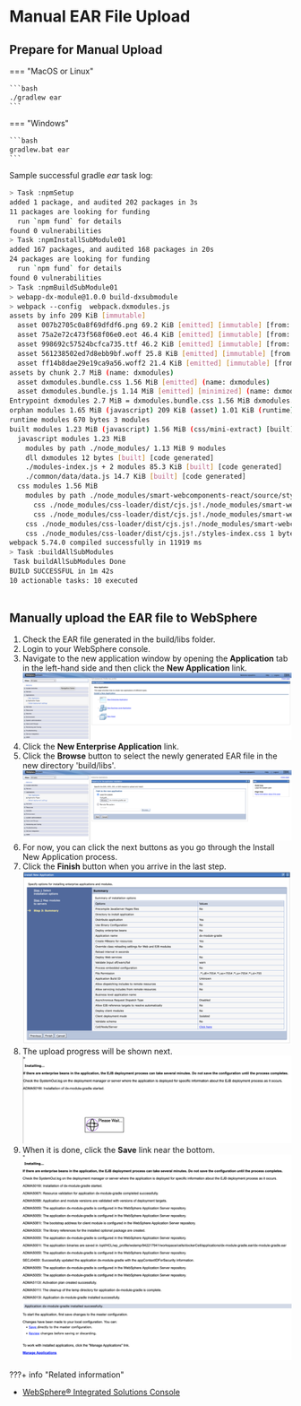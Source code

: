 # Manual EAR File Upload
## Prepare for Manual Upload

=== "MacOS or Linux"

    ```bash
    ./gradlew ear
    ```
=== "Windows"

    ```bash
    gradlew.bat ear
    ```

Sample successful gradle _ear_ task log:

   ```bash
   > Task :npmSetup
   added 1 package, and audited 202 packages in 3s
   11 packages are looking for funding
     run `npm fund` for details
   found 0 vulnerabilities
   > Task :npmInstallSubModule01
   added 167 packages, and audited 168 packages in 20s
   24 packages are looking for funding
     run `npm fund` for details
   found 0 vulnerabilities
   > Task :npmBuildSubModule01
   > webapp-dx-module@1.0.0 build-dxsubmodule
   > webpack --config  webpack.dxmodules.js
   assets by info 209 KiB [immutable]
     asset 007b2705c0a8f69dfdf6.png 69.2 KiB [emitted] [immutable] [from: node_modules/smart-webcomponents-react/source/styles/images/flags.png]
     asset 75a2e72c473f568f06e0.eot 46.4 KiB [emitted] [immutable] [from: node_modules/smart-webcomponents-react/source/styles/font/smart-icons.eot]
     asset 998692c57524bcfca735.ttf 46.2 KiB [emitted] [immutable] [from: node_modules/smart-webcomponents-react/source/styles/font/smart-icons.ttf]
     asset 561238502ed7d8ebb9bf.woff 25.8 KiB [emitted] [immutable] [from: node_modules/smart-webcomponents-react/source/styles/font/smart-icons.woff]
     asset ff14b8dae29e19ca9a56.woff2 21.4 KiB [emitted] [immutable] [from: node_modules/smart-webcomponents-react/source/styles/font/smart-icons.woff2]
   assets by chunk 2.7 MiB (name: dxmodules)
     asset dxmodules.bundle.css 1.56 MiB [emitted] (name: dxmodules)
     asset dxmodules.bundle.js 1.14 MiB [emitted] [minimized] (name: dxmodules) 1 related asset
   Entrypoint dxmodules 2.7 MiB = dxmodules.bundle.css 1.56 MiB dxmodules.bundle.js 1.14 MiB
   orphan modules 1.65 MiB (javascript) 209 KiB (asset) 1.01 KiB (runtime) [orphan] 27 modules
   runtime modules 670 bytes 3 modules
   built modules 1.23 MiB (javascript) 1.56 MiB (css/mini-extract) [built]
     javascript modules 1.23 MiB
       modules by path ./node_modules/ 1.13 MiB 9 modules
       dll dxmodules 12 bytes [built] [code generated]
       ./modules-index.js + 2 modules 85.3 KiB [built] [code generated]
       ./common/data/data.js 14.7 KiB [built] [code generated]
     css modules 1.56 MiB
       modules by path ./node_modules/smart-webcomponents-react/source/styles/components/*.css 310 KiB
         css ./node_modules/css-loader/dist/cjs.js!./node_modules/smart-webcomponents-react/source/styles/components/smart.table.css 300 KiB [built] [code generated]
         css ./node_modules/css-loader/dist/cjs.js!./node_modules/smart-webcomponents-react/source/styles/components/smart.accordion.css 10.4 KiB [built] [code generated]
       css ./node_modules/css-loader/dist/cjs.js!./node_modules/smart-webcomponents-react/source/styles/smart.default.css 1.26 MiB [built] [code generated]
       css ./node_modules/css-loader/dist/cjs.js!./styles-index.css 1 bytes [built] [code generated]
   webpack 5.74.0 compiled successfully in 11919 ms
   > Task :buildAllSubModules
    Task buildAllSubModules Done
   BUILD SUCCESSFUL in 1m 42s
   10 actionable tasks: 10 executed
           
   ```

## Manually upload the EAR file to WebSphere

1. Check the EAR file generated in the build/libs folder.
2. Login to your WebSphere console.
3. Navigate to the new application window by opening the **Application** tab in the left-hand side and then click the **New Application** link.
   ![Upload to WAS](../../images/17WASUpload1.png)
4. Click the **New Enterprise Application** link.
5. Click the **Browse** button to select the newly generated EAR file in the new directory 'build/libs'.
   ![Upload to WAS](../../images/17WASUpload2.png)
6. For now, you can click the next buttons as you go through the Install New Application process.
7. Click the **Finish** button when you arrive in the last step.
   ![Upload to WAS](../../images/17WASUpload3.png)
8. The upload progress will be shown next.
   ![Upload to WAS](../../images/17WASUpload4.png)
9. When it is done, click the **Save** link near the bottom.
   ![Upload to WAS](../../images/17WASUpload5.png)


???+ info "Related information"
  - [WebSphere® Integrated Solutions Console](../../../../../deployment/manage/portal_admin_tools/WebSphere_Integrated_Solutions_Console.md)
